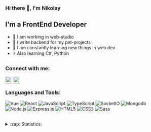 ### Hi there 👋, I'm Nikolay

<!-- ![](https://komarev.com/ghpvc/?username=VladKalachev) -->

## I'm a FrontEnd Developer
- 🎉 I am working in web-studio
- 🤹 I write backend for my pet-projects
- 🥅 I am constantly learning new things in web dev
- ⚡ Also learning C#, Python

### Connect with me:

[<img align="left" alt="VladKalachev | Instagram" width="22px" src="https://cdn-icons-png.flaticon.com/512/1409/1409946.png" />][instagram]
[<img align="left" alt="VladKalachev | VK" width="22px" src="https://cdn-icons-png.flaticon.com/512/145/145813.png" />][vk]

<br />

### Languages and Tools:

![Vue](https://img.shields.io/badge/-Vue.js-090909?style=for-the-badge&logo=vue.js)
![React](https://img.shields.io/badge/-React.js-090909?style=for-the-badge&logo=react)
![JavaScript](https://img.shields.io/badge/-JavaScript-090909?style=for-the-badge&logo=JavaScript)
![TypeScript](https://img.shields.io/badge/-TypeScript-090909?style=for-the-badge&logo=TypeScript)
![SocketIO](https://img.shields.io/badge/-Socket.IO-090909?style=for-the-badge&logo=socektio)
![Mongodb](https://img.shields.io/badge/-Mongodb-090909?style=for-the-badge&logo=mongodb)
![Node.js](https://img.shields.io/badge/-Node.js-090909?style=for-the-badge&logo=Node.js)
![Express.js](https://img.shields.io/badge/-Express.js-090909?style=for-the-badge&logo=Express)
![HTML5](https://img.shields.io/badge/-HTML5-090909?style=for-the-badge&logo=HTML5)
![CSS3](https://img.shields.io/badge/-CSS3-090909?style=for-the-badge&logo=CSS3)
![Sass](https://img.shields.io/badge/-Sass-090909?style=for-the-badge&logo=Sass)

<br />

<details>
  <summary>:zap: Statistics:</summary>
   <img align="left" alt="codeSTACKr's GitHub Stats" src="https://github-readme-stats.vercel.app/api/top-langs/?username=TankistPro&langs_count=8&layout=compact" />
    <br />
   <img align="left" alt="codeSTACKr's GitHub Stats" src="https://github-readme-stats.vercel.app/api?username=TankistPro&show_icons=true" />
</details>

<!-- [website]: https://webtricks-master.ru/ -->
[instagram]: https://www.instagram.com/niiikolay_gusev/
[vk]: https://vk.com/gusevnukolay
